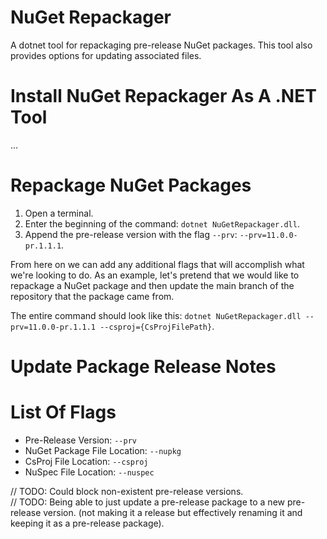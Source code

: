 # NuGet Repackager  

A dotnet tool for repackaging pre-release NuGet packages. This tool also provides options for updating associated files.  

# Install NuGet Repackager As A .NET Tool  

...

# Repackage NuGet Packages  

1. Open a terminal.  
2. Enter the beginning of the command: `dotnet NuGetRepackager.dll`.  
3. Append the pre-release version with the flag `--prv`: `--prv=11.0.0-pr.1.1.1`.  

From here on we can add any additional flags that will accomplish what we're looking to do. As an example, let's pretend that we would like to repackage a NuGet package and then update the main branch of the repository that the package came from.  

The entire command should look like this: `dotnet NuGetRepackager.dll --prv=11.0.0-pr.1.1.1 --csproj={CsProjFilePath}`.  

# Update Package Release Notes  

# List Of Flags  

- Pre-Release Version: `--prv`  
- NuGet Package File Location: `--nupkg`  
- CsProj File Location: `--csproj`  
- NuSpec File Location: `--nuspec`  

// TODO: Could block non-existent pre-release versions.  
// TODO: Being able to just update a pre-release package to a new pre-release version. 
	(not making it a release but effectively renaming it and keeping it as a pre-release package).
